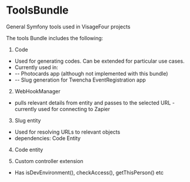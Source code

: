 # ToolsBundle
General Symfony tools used in VisageFour projects

The tools Bundle includes the following:

1. Code
  * Used for generating codes. Can be extended for particular use cases.
  * Currently used in:
  * -- Photocards app (although not implemented with this bundle)
  * -- Slug generation for Twencha EventRegistration app


2. WebHookManager
  * pulls relevant details from entity and passes to the selected URL - currently used for connecting to Zapier

3. Slug entity
  * Used for resolving URLs to relevant objects
  * dependencies: Code Entity

4. Code entity


5. Custom controller extension
  * Has isDevEnvironment(), checkAccess(), getThisPerson() etc


